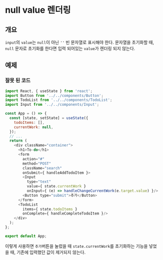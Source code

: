 # null value 렌더링
## 개요
```input```의 ```value```는 ```null```이 아닌 ```''``` 빈 문자열로 표시해야 한다. 문자열을 초기화할 때, ```null``` 문자로 초기화를 한다면 입력 되어있는 ```value```가 렌더링 되지 않는다.
## 예제
### 잘못 된 코드
```javascript
import React, { useState } from 'react';
import Button from '../../components/Button';
import TodoList from '../../components/TodoList';
import Input from '../../components/Input';

const App = () => {
  const [state, setState] = useState({
    todoItems: [],
    currentWork: null,
  });
  // ...
  return (
    <div className="container">
      <h1>To-do</h1>
      <form
        action="#"
        method="POST"
        className="search"
        onSubmit={ handleAddTodoItem }>
        <Input
          type="text"
          value={ state.currentWork }
          onInput={ (e) => handleChangeCurrentWork(e.target.value) }/>
        <Button type="submit">추가</Button>
      </form>
      <TodoList
        items={ state.todoItems }
        onComplete={ handleCompleteTodoItem }/>
    </div>
  );
};

export default App;
```
이렇게 사용하면 ```추가```버튼을 눌렀을 때 ```state.currentWork```를 초기화하는 기능을 넣었을 때, 기존에 입력했던 값이 제거되지 않는다.